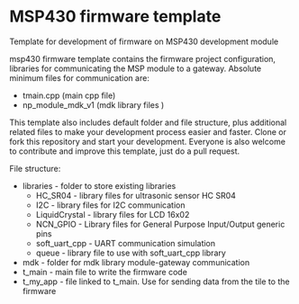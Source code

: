 # MSP430 firmware template
Template for development of firmware on MSP430 development module

msp430 firmware template contains the firmware project configuration, libraries for communicating the MSP module to a gateway. Absolute minimum files for communication are:

- tmain.cpp (main cpp file)
- np_module_mdk_v1 (mdk library files )

This template also includes default folder and file structure, plus additional related files to make your development process easier and faster. Clone or fork this repository and start your development. Everyone is also welcome to contribute and improve this template, just do a pull request.

File structure:

- libraries - folder to store existing libraries
    - HC_SR04 - library files for ultrasonic sensor HC SR04
    - I2C - library files for I2C communication
    - LiquidCrystal - library files for LCD 16x02
    - NCN_GPIO - Library files for General Purpose Input/Output generic pins
    - soft_uart_cpp - UART communication simulation
    - queue - library file to use with soft_uart_cpp library
- mdk - folder for mdk library module-gateway communication
- t_main - main file to write the firmware code
- t_my_app - file linked to t_main. Use for sending data from the tile to the firmware